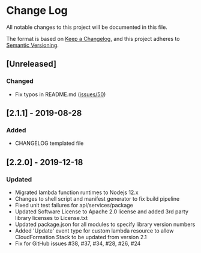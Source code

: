 # Change Log 
All notable changes to this project will be documented in this file. 
 
The format is based on [Keep a Changelog](https://keepachangelog.com/en/1.0.0/), 
and this project adheres to [Semantic Versioning](https://semver.org/spec/v2.0.0.html). 

## [Unreleased]
### Changed
- Fix typos in README.md ([issues/50](https://github.com/aws-solutions/aws-data-lake-solution/issues/50))

## [2.1.1] - 2019-08-28 
### Added 
- CHANGELOG templated file 

## [2.2.0] - 2019-12-18
### Updated
- Migrated lambda function runtimes to Nodejs 12.x
- Changes to shell script and manifest generator to fix build pipeline
- Fixed unit test failures for api/services/package
- Updated Software License to Apache 2.0 license and added 3rd party library licenses to License.txt
- Updated package.json for all modules to specify library version numbers
- Added 'Update' event type for custom lambda resource to allow CloudFormation Stack to be updated from version 2.1
- Fix for GitHub issues #38, #37, #34, #28, #26, #24